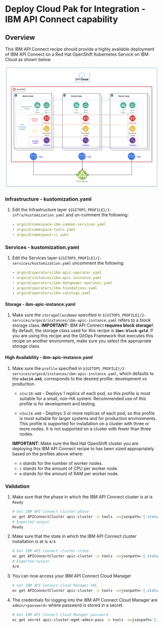 # Deploy Cloud Pak for Integration - IBM API Connect capability

## Overview

This IBM API Connect recipe should provide a highly available deployment of IBM API Connect on a Red Hat OpenShift Kubernetes Service on IBM Cloud as shown below.

![apic-qs](images/apic-qs.png)

### Infrastructure - kustomization.yaml
1. Edit the Infrastructure layer `${GITOPS_PROFILE}/1-infra/kustomization.yaml` and un-comment the following:
    ```yaml
    - argocd/namespace-ibm-common-services.yaml
    - argocd/namespace-tools.yaml
    - argocd/namespace-ci.yaml
    ```

### Services - kustomization.yaml
1. Edit the Services layer `${GITOPS_PROFILE}/2-services/kustomization.yaml` uncomment the following:
    ```yaml
    - argocd/operators/ibm-apic-operator.yaml
    - argocd/instances/ibm-apic-instance.yaml
    - argocd/operators/ibm-datapower-operator.yaml
    - argocd/operators/ibm-foundations.yaml
    - argocd/operators/ibm-catalogs.yaml
    ```

#### Storage - ibm-apic-instance.yaml
1. Make sure the `storageClassName` specified in `${GITOPS_PROFILE}/2-services/argocd/instances/ibm-apic-instance.yaml` refers to a block storage class. **IMPORTANT:** IBM API Connect **requires block storage!**. By default, the storage class used for this recipe is **`ibmc-block-gold`**. If you are using this recipe and the GitOps Framework that executes this recipe on another environment, make sure you select the appropriate storage class.

#### High Availability - ibm-apic-instance.yaml
1. Make sure the `profile` specified in `${GITOPS_PROFILE}/2-services/argocd/instances/ibm-apic-instance.yaml`, which defaults to the **`n3xc14.m48`**, corresponds to the desired profile: development vs production.

    * `n1xc10.m48` - Deploys 1 replica of each pod, so this profile is most suitable for a small, non-HA system. Recommended use of this profile is for development and testing.

    * `n3xc14.m48` - Deploys 3 or more replicas of each pod, so this profile is most suitable for larger systems and for production environments. This profile is supported for installation on a cluster with three or more nodes. It is not supported on a cluster with fewer than three nodes.

    **IMPORTANT:** Make sure the Red Hat OpenShift cluster you are deploying this IBM API Connect recipe to has been sized appropriately based on the profiles above where:

      * `n` stands for the number of worker nodes.
      * `c` stands for the amount of CPU per worker node.
      * `m` stands for the amount of RAM per worker node.

### Validation
1. Make sure that the phase in which the IBM API Connect cluster is at is `Ready`
    ```bash
    # Get IBM API Connect cluster phase
    oc get APIConnectCluster apic-cluster -n tools -o=jsonpath='{.status.phase}'
    # Expected output
    Ready
    ```

1. Make sure that the state in which the IBM API Connect cluster installation is at is `4/4`
    ```bash
    # Get IBM API Connect cluster state
    oc get APIConnectCluster apic-cluster -n tools -o=jsonpath='{.status.state}'
    # Expected output
    4/4
    ```

1. You can now access your IBM API Connect Cloud Manager
    ```bash
    # Get IBM API Connect Cloud Manager URL
    oc get APIConnectCluster apic-cluster -n tools -o=jsonpath='{.status.endpoints[?(@.name=="admin")].uri}'
    ```

1. The credentials for logging into the IBM API Connect Cloud Manager are `admin/<password>` where password is stored in a secret.
   ```bash
   # Get IBM API Connect Cloud Manager password
   oc get secret apic-cluster-mgmt-admin-pass -n tools -o=jsonpath='{.data.password}' | base64 -D
   ```